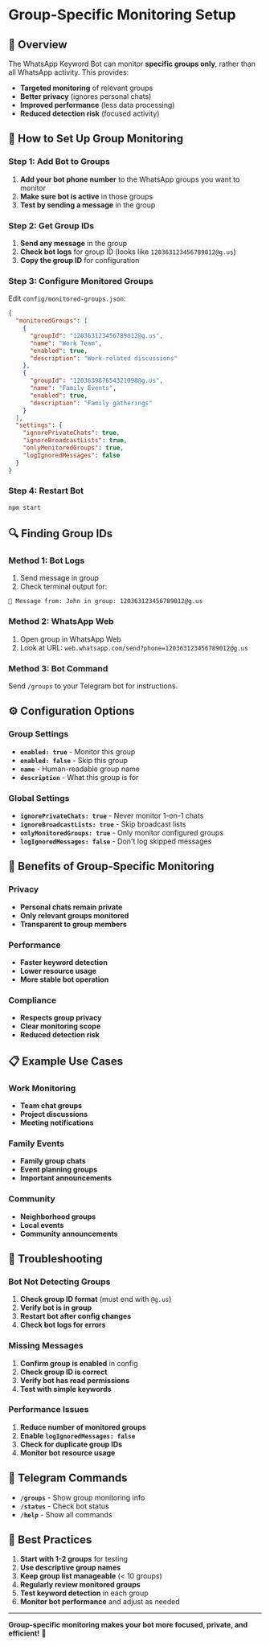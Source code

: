 # Group-Specific Monitoring Setup

## 🎯 Overview
The WhatsApp Keyword Bot can monitor **specific groups only**, rather than all WhatsApp activity. This provides:
- **Targeted monitoring** of relevant groups
- **Better privacy** (ignores personal chats)
- **Improved performance** (less data processing)
- **Reduced detection risk** (focused activity)

## 📱 How to Set Up Group Monitoring

### Step 1: Add Bot to Groups
1. **Add your bot phone number** to the WhatsApp groups you want to monitor
2. **Make sure bot is active** in those groups
3. **Test by sending a message** in the group

### Step 2: Get Group IDs
1. **Send any message** in the group
2. **Check bot logs** for group ID (looks like `120363123456789012@g.us`)
3. **Copy the group ID** for configuration

### Step 3: Configure Monitored Groups
Edit `config/monitored-groups.json`:

```json
{
  "monitoredGroups": [
    {
      "groupId": "120363123456789012@g.us",
      "name": "Work Team",
      "enabled": true,
      "description": "Work-related discussions"
    },
    {
      "groupId": "120363987654321098@g.us", 
      "name": "Family Events",
      "enabled": true,
      "description": "Family gatherings"
    }
  ],
  "settings": {
    "ignorePrivateChats": true,
    "ignoreBroadcastLists": true,
    "onlyMonitoredGroups": true,
    "logIgnoredMessages": false
  }
}
```

### Step 4: Restart Bot
```bash
npm start
```

## 🔍 Finding Group IDs

### Method 1: Bot Logs
1. Send message in group
2. Check terminal output for:
```
📱 Message from: John in group: 120363123456789012@g.us
```

### Method 2: WhatsApp Web
1. Open group in WhatsApp Web
2. Look at URL: `web.whatsapp.com/send?phone=120363123456789012@g.us`

### Method 3: Bot Command
Send `/groups` to your Telegram bot for instructions.

## ⚙️ Configuration Options

### Group Settings
- **`enabled: true`** - Monitor this group
- **`enabled: false`** - Skip this group
- **`name`** - Human-readable group name
- **`description`** - What this group is for

### Global Settings
- **`ignorePrivateChats: true`** - Never monitor 1-on-1 chats
- **`ignoreBroadcastLists: true`** - Skip broadcast lists
- **`onlyMonitoredGroups: true`** - Only monitor configured groups
- **`logIgnoredMessages: false`** - Don't log skipped messages

## 🚀 Benefits of Group-Specific Monitoring

### Privacy
- **Personal chats remain private**
- **Only relevant groups monitored**
- **Transparent to group members**

### Performance
- **Faster keyword detection**
- **Lower resource usage**
- **More stable bot operation**

### Compliance
- **Respects group privacy**
- **Clear monitoring scope**
- **Reduced detection risk**

## 📋 Example Use Cases

### Work Monitoring
- **Team chat groups**
- **Project discussions**
- **Meeting notifications**

### Family Events
- **Family group chats**
- **Event planning groups**
- **Important announcements**

### Community
- **Neighborhood groups**
- **Local events**
- **Community announcements**

## 🔧 Troubleshooting

### Bot Not Detecting Groups
1. **Check group ID format** (must end with `@g.us`)
2. **Verify bot is in group**
3. **Restart bot after config changes**
4. **Check bot logs for errors**

### Missing Messages
1. **Confirm group is enabled** in config
2. **Check group ID is correct**
3. **Verify bot has read permissions**
4. **Test with simple keywords**

### Performance Issues
1. **Reduce number of monitored groups**
2. **Enable `logIgnoredMessages: false`**
3. **Check for duplicate group IDs**
4. **Monitor bot resource usage**

## 📱 Telegram Commands

- **`/groups`** - Show group monitoring info
- **`/status`** - Check bot status
- **`/help`** - Show all commands

## 🎯 Best Practices

1. **Start with 1-2 groups** for testing
2. **Use descriptive group names**
3. **Keep group list manageable** (< 10 groups)
4. **Regularly review monitored groups**
5. **Test keyword detection** in each group
6. **Monitor bot performance** and adjust as needed

---

**Group-specific monitoring makes your bot more focused, private, and efficient!** 🎉
